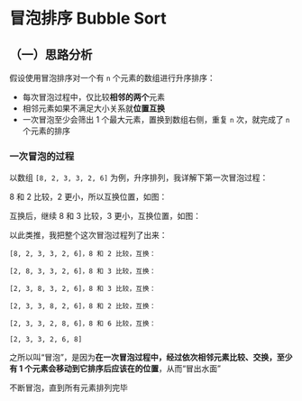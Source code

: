 # 冒泡排序 Bubble Sort

## （一）思路分析

假设使用冒泡排序对一个有 `n` 个元素的数组进行升序排序：

* 每次冒泡过程中，仅比较**相邻的两个**元素
* 相邻元素如果不满足大小关系就**位置互换**
* 一次冒泡至少会筛出 1 个最大元素，置换到数组右侧，重复 `n` 次，就完成了 `n` 个元素的排序

### 一次冒泡的过程

以数组 `[8, 2, 3, 3, 2, 6]` 为例，升序排列，我详解下第一次冒泡过程：

8 和 2 比较，2 更小，所以互换位置，如图：

互换后，继续 8 和 3 比较，3 更小，互换位置，如图：

以此类推，我把整个这次冒泡过程列了出来：

```
[8, 2, 3, 3, 2, 6]，8 和 2 比较，互换：

[2, 8, 3, 3, 2, 6]，8 和 3 比较，互换：

[2, 3, 8, 3, 2, 6]，8 和 3 比较，互换：

[2, 3, 3, 8, 2, 6]，8 和 2 比较，互换：

[2, 3, 3, 2, 8, 6]，8 和 6 比较，互换：

[2, 3, 3, 2, 6, 8]
```

之所以叫“冒泡”，是因为**在一次冒泡过程中，经过依次相邻元素比较、交换，至少有 1 个元素会移动到它排序后应该在的位置**，从而“冒出水面”

不断冒泡，直到所有元素排列完毕

